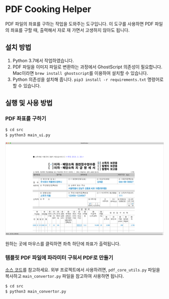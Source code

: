 # PDF Cooking Helper
PDF 파일의 좌표를 구하는 작업을 도와주는 도구입니다.
이 도구를 사용하면 PDF 파일의 좌표를 구할 때, 출력해서 자로 재 가면서 고생하지 않아도 됩니다.

## 설치 방법

1. Python 3.7에서 작업하였습니다.
2. PDF 파일을 이미지 파일로 변환하는 과정에서 GhostScript 의존성이 필요합니다. Mac이라면 `brew install ghostscript`를 이용하여 설치할 수 있습니다.
3. Python 의존성을 설치해 줍니다. `pip3 install -r requirements.txt` 명령어로 할 수 있습니다.

## 실행 및 사용 방법

### PDF 좌표를 구하기
```sh
$ cd src
$ python3 main_ui.py
```

![사진](screenshot.png)

원하는 곳에 마우스를 클릭하면 좌측 하단에 좌표가 출력됩니다.

### 템플릿 PDF 파일에 파라미터 구워서 PDF로 만들기

[소스 코드](src/main_convertor.py)를 참고하세요.
외부 프로젝트에서 사용하려면, `pdf_core_utils.py` 파일을 복사하고 `main_convertor.py` 파일을 참고하여 사용하면 됩니다.

```sh
$ cd src
$ python3 main_convertor.py
```
